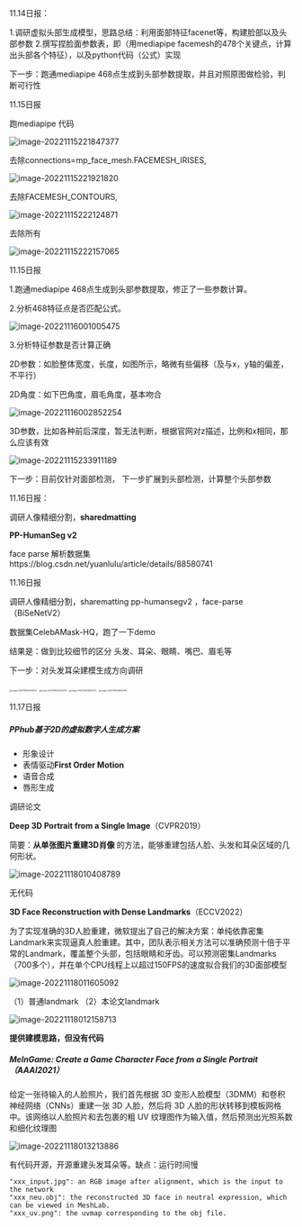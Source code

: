 11.14日报：

1.调研虚拟头部生成模型，思路总结：利用面部特征facenet等，构建脸部以及头部参数
2.撰写捏脸面参数表，即（用mediapipe facemesh的478个关键点，计算出头部各个特征），以及python代码（公式）实现

下一步：跑通mediapipe 468点生成到头部参数提取，并且对照原图做检验，判断可行性

11.15日报

跑mediapipe 代码

![image-20221115221847377](白羊科技实习日报.assets/image-20221115221847377.png)



去除connections=mp_face_mesh.FACEMESH_IRISES,

![image-20221115221921820](白羊科技实习日报.assets/image-20221115221921820.png)



去除FACEMESH_CONTOURS,

![image-20221115222124871](白羊科技实习日报.assets/image-20221115222124871.png)

去除所有

![image-20221115222157065](白羊科技实习日报.assets/image-20221115222157065.png)





 

11.15日报

1.跑通mediapipe 468点生成到头部参数提取，修正了一些参数计算。

2.分析468特征点是否匹配公式。

![image-20221116001005475](白羊科技实习日报.assets/image-20221116001005475.png)

3.分析特征参数是否计算正确

2D参数：如脸整体宽度，长度，如图所示，略微有些偏移（及与x，y轴的偏差，不平行）

2D角度：如下巴角度，眉毛角度，基本吻合

![image-20221116002852254](白羊科技实习日报.assets/image-20221116002852254.png)

3D参数，比如各种前后深度，暂无法判断，根据官网对z描述，比例和x相同，那么应该有效

![image-20221115233911189](白羊科技实习日报.assets/image-20221115233911189.png)

下一步：目前仅针对面部检测， 下一步扩展到头部检测，计算整个头部参数

11.16日报：

调研人像精细分割，**sharedmatting**

**PP-HumanSeg v2**

face parse 解析数据集https://blog.csdn.net/yuanlulu/article/details/88580741



11.16日报

调研人像精细分割，sharematting pp-humansegv2 ，face-parse（BiSeNetV2）

数据集CelebAMask-HQ，跑了一下demo

 结果是：做到比较细节的区分 头发、耳朵、眼睛、嘴巴、眉毛等

下一步：对头发耳朵建模生成方向调研

<img src="白羊科技实习日报.assets/image-20221116232411306.png" alt="image-20221116232411306" style="zoom:25%;" />

<img src="白羊科技实习日报.assets/image-20221116232430743.png" alt="image-20221116232430743" style="zoom:25%;" />

<img src="白羊科技实习日报.assets/image-20221116232812727.png" alt="image-20221116232812727" style="zoom:25%;" />

<img src="白羊科技实习日报.assets/image-20221116232825395.png" alt="image-20221116232825395" style="zoom:25%;" />

11.17日报

##### PPhub基于2D的虚拟数字人生成方案

- 形象设计 
- 表情驱动**First Order Motion**
- 语音合成
- 唇形生成

调研论文

**Deep 3D Portrait from a Single Image**（CVPR2019）

简要：**从单张图片重建3D肖像** 的方法，能够重建包括人脸、头发和耳朵区域的几何形状。

![image-20221118010408789](白羊科技实习日报.assets/image-20221118010408789.png)



无代码

**3D Face Reconstruction with Dense Landmarks**（ECCV2022）

为了实现准确的3D人脸重建，微软提出了自己的解决方案：单纯依靠密集Landmark来实现逼真人脸重建。其中，团队表示相关方法可以准确预测十倍于平常的Landmark，覆盖整个头部，包括眼睛和牙齿。可以预测密集Landmarks（700多个），并在单个CPU线程上以超过150FPS的速度拟合我们的3D面部模型

![image-20221118011605092](白羊科技实习日报.assets/image-20221118011605092.png)

（1）普通landmark （2）本论文landmark

![image-20221118012158713](白羊科技实习日报.assets/image-20221118012158713.png)

**提供建模思路，但没有代码**

##### MeInGame: Create a Game Character Face from a Single Portrait（AAAI2021）

给定一张待输入的人脸照片，我们首先根据 3D 变形人脸模型（3DMM）和卷积神经网络（CNNs）重建一张 3D 人脸，然后将 3D 人脸的形状转移到模板网格中。该网络以人脸照片和去包裹的粗 UV 纹理图作为输入值，然后预测出光照系数和细化纹理图

![image-20221118013213886](白羊科技实习日报.assets/image-20221118013213886.png)

有代码开源，开源重建头发耳朵等。缺点：运行时间慢

```
"xxx_input.jpg": an RGB image after alignment, which is the input to the network
"xxx_neu.obj": the reconstructed 3D face in neutral expression, which can be viewed in MeshLab.
"xxx_uv.png": the uvmap corresponding to the obj file.
```

